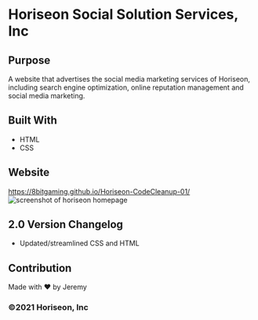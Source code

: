 # Horiseon Social Solution Services, Inc

## Purpose
A website that advertises the social media marketing services of Horiseon, including search engine optimization, online reputation management and social media marketing.

## Built With
* HTML
* CSS

## Website
https://8bitgaming.github.io/Horiseon-CodeCleanup-01/
![screenshot of horiseon homepage](../assets/images/Horiseon_screenshot.PNG?raw=true)


## 2.0 Version Changelog
* Updated/streamlined CSS and HTML

## Contribution
Made with ❤️ by Jeremy

### ©️2021 Horiseon, Inc 
